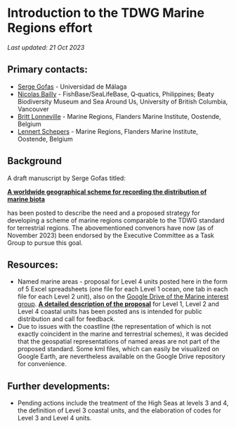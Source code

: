 # Introduction to the TDWG Marine Regions effort

_Last updated: 21 Oct 2023_

## Primary contacts:
  - [Serge Gofas](mailto:sgofas@uma.es) - Universidad de Málaga
  - [Nicolas Bailly](mailto:n.bailly@q-quatics.org) - FishBase/SeaLifeBase, Q‑quatics, Philippines; Beaty Biodiversity Museum and Sea Around Us, University of British Columbia, Vancouver
  - [Britt Lonneville](mailto:britt.lonneville@vliz.be) - Marine Regions, Flanders Marine Institute, Oostende, Belgium
  - [Lennert Schepers](mailto:lennert.schepers@vliz.be) - Marine Regions, Flanders Marine Institute, Oostende, Belgium

## Background

A draft manuscript by Serge Gofas titled:

**[A worldwide geographical scheme for recording the distribution of marine biota](./background_v2_2022-11.md)**

has been posted to describe the need and a proposed strategy for developing a scheme of marine regions comparable to the TDWG standard for terrestrial regions. The abovementioned convenors have now (as of November 2023) been endorsed by the Executive Committee as a Task Group to pursue this goal.

## Resources:

  - Named marine areas - proposal for Level 4 units posted here in the form of 5 Excel spreadsheets (one file for each Level 1 ocean, one tab in each file for each Level 2 unit), also on the [Google Drive of the Marine interest group](https://drive.google.com/drive/folders/1uwi264hKIMHZlLpfMY2wQyRvnXG_1TvY). **[A detailed description of the proposal](./proposal_v1_2023-10.md)** for Level 1, Level 2 and Level 4 coastal units has been posted ans is intended for public distribution and call for feedback. 
- Due to issues with the coastline (the representation of which is not exactly coincident in the marine and terrestrial schemes), it was decided that the geospatial representations of named areas are not part of the proposed standard. Some kml files, which can easily be visualized on Google Earth, are nevertheless available on the Google Drive repository for convenience. 

## Further developments:

- Pending actions include the treatment of the High Seas at levels 3 and 4, the definition of Level 3 coastal units, and the elaboration of codes for Level 3 and Level 4 units.
